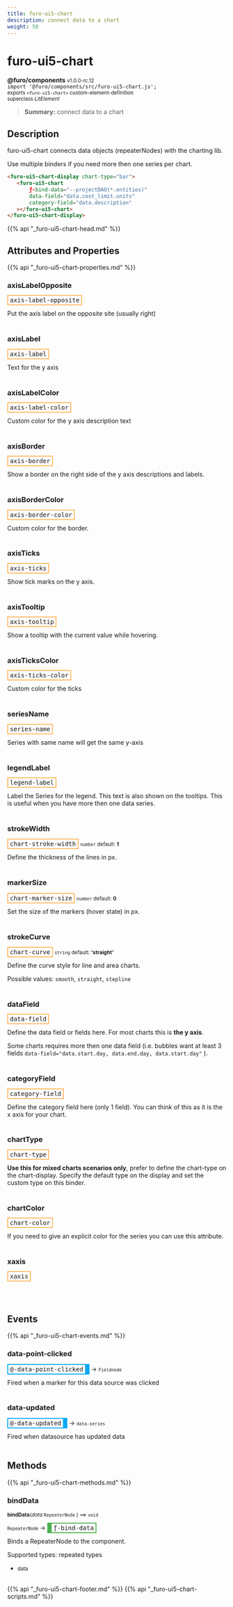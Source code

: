 ```yaml
---
title: furo-ui5-chart
description: connect data to a chart
weight: 50
---
```


# furo-ui5-chart
**@furo/components** <small>v1.0.0-rc.12</small>
<br>`import '@furo/components/src/furo-ui5-chart.js';`<small>
<br>exports `<furo-ui5-chart>` custom-element-definition
<br>superclass *LitElement*</small>

> **Summary:** connect data to a chart

## Description

furo-ui5-chart connects data objects (repeaterNodes) with the charting lib.

 Use multiple binders if you need more then one series per chart.

 ```html
 <furo-ui5-chart-display chart-type="bar">
    <furo-ui5-chart
        ƒ-bind-data="--projectDAO(*.entities)"
        data-field="data.cost_limit.units"
        category-field="data.description"
    ></furo-ui5-chart>
 </furo-ui5-chart-display>
 ```

{{% api "_furo-ui5-chart-head.md" %}}

## Attributes and Properties
{{% api "_furo-ui5-chart-properties.md" %}}



### **axisLabelOpposite**

<span  style="border-width:2px; border-style: solid;border-color:  rgb(255, 182, 91);font-family:monospace; padding:2px 4px;">axis-label-opposite</span>
</small>

Put the axis label on the opposite site (usually right)
<br><br>

### **axisLabel**

<span  style="border-width:2px; border-style: solid;border-color:  rgb(255, 182, 91);font-family:monospace; padding:2px 4px;">axis-label</span>
</small>

Text for the y axis
<br><br>

### **axisLabelColor**

<span  style="border-width:2px; border-style: solid;border-color:  rgb(255, 182, 91);font-family:monospace; padding:2px 4px;">axis-label-color</span>
</small>

Custom color for the y axis description text
<br><br>

### **axisBorder**

<span  style="border-width:2px; border-style: solid;border-color:  rgb(255, 182, 91);font-family:monospace; padding:2px 4px;">axis-border</span>
</small>

Show a border on the right side of the y axis descriptions and labels.
<br><br>

### **axisBorderColor**

<span  style="border-width:2px; border-style: solid;border-color:  rgb(255, 182, 91);font-family:monospace; padding:2px 4px;">axis-border-color</span>
</small>

Custom color for the border.
<br><br>

### **axisTicks**

<span  style="border-width:2px; border-style: solid;border-color:  rgb(255, 182, 91);font-family:monospace; padding:2px 4px;">axis-ticks</span>
</small>

Show tick marks on the y axis.
<br><br>

### **axisTooltip**

<span  style="border-width:2px; border-style: solid;border-color:  rgb(255, 182, 91);font-family:monospace; padding:2px 4px;">axis-tooltip</span>
</small>

Show a tooltip with the current value while hovering.
<br><br>

### **axisTicksColor**

<span  style="border-width:2px; border-style: solid;border-color:  rgb(255, 182, 91);font-family:monospace; padding:2px 4px;">axis-ticks-color</span>
</small>

Custom color for the ticks
<br><br>

### **seriesName**

<span  style="border-width:2px; border-style: solid;border-color:  rgb(255, 182, 91);font-family:monospace; padding:2px 4px;">series-name</span>
</small>

Series with same name will get the same y-axis
<br><br>

### **legendLabel**

<span  style="border-width:2px; border-style: solid;border-color:  rgb(255, 182, 91);font-family:monospace; padding:2px 4px;">legend-label</span>
</small>

Label the Series for the legend. This text is also shown on the tooltips. This is useful when you have more then one data series.
<br><br>







### **strokeWidth**

<span  style="border-width:2px; border-style: solid;border-color:  rgb(255, 182, 91);font-family:monospace; padding:2px 4px;">chart-stroke-width</span>
<small>`number` default: **1**</small>

Define the thickness of the lines in px.
<br><br>

### **markerSize**

<span  style="border-width:2px; border-style: solid;border-color:  rgb(255, 182, 91);font-family:monospace; padding:2px 4px;">chart-marker-size</span>
<small>`number` default: **0**</small>

Set the size of the markers (hover state) in px.
<br><br>

### **strokeCurve**

<span  style="border-width:2px; border-style: solid;border-color:  rgb(255, 182, 91);font-family:monospace; padding:2px 4px;">chart-curve</span>
<small>`string` default: **&#39;straight&#39;**</small>

Define the curve style for line and area charts.

 Possible values: `smooth`, `straight`,  `stepline`
<br><br>


### **dataField**

<span  style="border-width:2px; border-style: solid;border-color:  rgb(255, 182, 91);font-family:monospace; padding:2px 4px;">data-field</span>
</small>

Define the data field or fields here. For most charts this is **the y axis**.

Some charts requires more then one data field (i.e. bubbles want at least 3 fields `data-field="data.start.day, data.end.day, data.start.day"` ).
<br><br>

### **categoryField**

<span  style="border-width:2px; border-style: solid;border-color:  rgb(255, 182, 91);font-family:monospace; padding:2px 4px;">category-field</span>
</small>

Define the category field here (only 1 field). You can think of this as it is the x axis for your chart.
<br><br>

### **chartType**

<span  style="border-width:2px; border-style: solid;border-color:  rgb(255, 182, 91);font-family:monospace; padding:2px 4px;">chart-type</span>
</small>

**Use this for mixed charts scenarios only**, prefer to define the chart-type on the chart-display.
Specify the default type on the display and set the custom type on this binder.
<br><br>

### **chartColor**

<span  style="border-width:2px; border-style: solid;border-color:  rgb(255, 182, 91);font-family:monospace; padding:2px 4px;">chart-color</span>
</small>

If you need to give an explicit color for the series you can use this attribute.
<br><br>

### **xaxis**

<span  style="border-width:2px; border-style: solid;border-color:  rgb(255, 182, 91);font-family:monospace; padding:2px 4px;">xaxis</span>
</small>


<br><br>
## Events
{{% api "_furo-ui5-chart-events.md" %}}

### **data-point-clicked**
<span  style="border-width:2px 10px 2px 2px; border-style: solid;border-color:  rgb(2, 168, 244);font-family:monospace; padding:2px 4px;">@-data-point-clicked</span>
→ <small>`Fieldnode`</small>

 Fired when a marker for this data source was clicked
<br><br>
### **data-updated**
<span  style="border-width:2px 10px 2px 2px; border-style: solid;border-color:  rgb(2, 168, 244);font-family:monospace; padding:2px 4px;">@-data-updated</span>
→ <small>`data-series`</small>

 Fired when datasource has updated data
<br><br>

## Methods
{{% api "_furo-ui5-chart-methods.md" %}}












### **bindData**
<small>**bindData**(*data* `RepeaterNode` ) ⟹ `void`</small>

<small>`RepeaterNode` </small> →
<span  style="border-width:2px 2px 2px 10px; border-style: solid;border-color:  rgb(76, 175, 80);font-family:monospace; padding:2px 4px;">ƒ-bind-data</span>

Binds a RepeaterNode to the component.

Supported types: repeated types

- <small>data </small>
<br><br>


















{{% api "_furo-ui5-chart-footer.md" %}}
{{% api "_furo-ui5-chart-scripts.md" %}}
